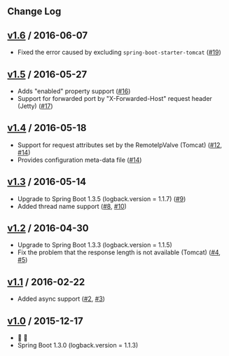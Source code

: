 Change Log
----------

## [v1.6] / 2016-06-07

* Fixed the error caused by excluding `spring-boot-starter-tomcat` ([#19])

[v1.6]: https://github.com/akihyro/spring-boot-ext-logback-access/releases/tag/v1.6
[#19]: https://github.com/akihyro/spring-boot-ext-logback-access/pull/19

## [v1.5] / 2016-05-27

* Adds "enabled" property support ([#16])
* Support for forwarded port by "X-Forwarded-Host" request header (Jetty) ([#17])

[v1.5]: https://github.com/akihyro/spring-boot-ext-logback-access/releases/tag/v1.5
[#16]: https://github.com/akihyro/spring-boot-ext-logback-access/pull/16
[#17]: https://github.com/akihyro/spring-boot-ext-logback-access/pull/17

## [v1.4] / 2016-05-18

* Support for request attributes set by the RemoteIpValve (Tomcat) ([#12], [#14])
* Provides configuration meta-data file ([#14])

[v1.4]: https://github.com/akihyro/spring-boot-ext-logback-access/releases/tag/v1.4
[#12]: https://github.com/akihyro/spring-boot-ext-logback-access/issues/12
[#14]: https://github.com/akihyro/spring-boot-ext-logback-access/pull/14

## [v1.3] / 2016-05-14

* Upgrade to Spring Boot 1.3.5 (logback.version = 1.1.7) ([#9])
* Added thread name support ([#8], [#10])

[v1.3]: https://github.com/akihyro/spring-boot-ext-logback-access/releases/tag/v1.3
[#8]: https://github.com/akihyro/spring-boot-ext-logback-access/issues/8
[#9]: https://github.com/akihyro/spring-boot-ext-logback-access/pull/9
[#10]: https://github.com/akihyro/spring-boot-ext-logback-access/pull/10

## [v1.2] / 2016-04-30

* Upgrade to Spring Boot 1.3.3 (logback.version = 1.1.5)
* Fix the problem that the response length is not available (Tomcat) ([#4], [#5])

[v1.2]: https://github.com/akihyro/spring-boot-ext-logback-access/releases/tag/v1.2
[#4]: https://github.com/akihyro/spring-boot-ext-logback-access/issues/4
[#5]: https://github.com/akihyro/spring-boot-ext-logback-access/pull/5

## [v1.1] / 2016-02-22

* Added async support ([#2], [#3])

[v1.1]: https://github.com/akihyro/spring-boot-ext-logback-access/releases/tag/v1.1
[#2]: https://github.com/akihyro/spring-boot-ext-logback-access/issues/2
[#3]: https://github.com/akihyro/spring-boot-ext-logback-access/pull/3

## [v1.0] / 2015-12-17

* :tada: :birthday:
* Spring Boot 1.3.0 (logback.version = 1.1.3)

[v1.0]: https://github.com/akihyro/spring-boot-ext-logback-access/releases/tag/v1.0

